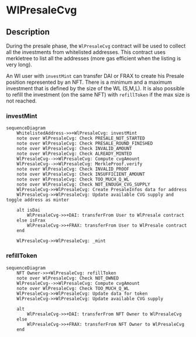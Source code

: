 # WlPresaleCvg

## Description

During the presale phase, the `WlPresaleCvg` contract will be used to collect all the investments from whitelisted addresses.
This contract uses merkletree to list all the addresses (more gas efficient when the listing is very long).

An Wl user with `investMint` can transfer DAI or FRAX to create his Presale position represented by an NFT. There is a minimum and a maximum investment that is defined by the size of the WL (S,M,L). It is also possible to refill the investment (on the same NFT) with `refillToken` if the max size is not reached.

### investMint

```mermaid
sequenceDiagram
    WhitelistedAddress->>+WlPresaleCvg: investMint
    note over WlPresaleCvg: Check PRESALE_NOT_STARTED
    note over WlPresaleCvg: Check PRESALE_ROUND_FINISHED
    note over WlPresaleCvg: Check INVALID_AMOUNT
    note over WlPresaleCvg: Check ALREADY_MINTED
    WlPresaleCvg-->>WlPresaleCvg: Compute cvgAmount
    WlPresaleCvg-->>WlPresaleCvg: MerkleProof.verify
    note over WlPresaleCvg: Check INVALID_PROOF
    note over WlPresaleCvg: Check INSUFFICIENT_AMOUNT
    note over WlPresaleCvg: Check TOO_MUCH_Q_WL
    note over WlPresaleCvg: Check NOT_ENOUGH_CVG_SUPPLY
    WlPresaleCvg->>WlPresaleCvg: Create PresaleInfos data for address
    WlPresaleCvg->>WlPresaleCvg: Update available CVG supply and toggle address as minter

    alt isDai
        WlPresaleCvg->>+DAI: transferFrom User to WlPresale contract
    else isFrax
        WlPresaleCvg->>+FRAX: transferFrom User to WlPresale contract
    end

    WlPresaleCvg->>WlPresaleCvg: _mint
```

### refillToken

```mermaid
sequenceDiagram
    NFT Owner->>+WlPresaleCvg: refillToken
    note over WlPresaleCvg: Check NOT_OWNED
    WlPresaleCvg-->>WlPresaleCvg: Compute cvgAmount
    note over WlPresaleCvg: Check TOO_MUCH_Q_WL
    WlPresaleCvg->>WlPresaleCvg: Update data for token
    WlPresaleCvg->>WlPresaleCvg: Update available CVG supply

    alt
        WlPresaleCvg->>+DAI: transferFrom NFT Owner to WlPresaleCvg
    else
        WlPresaleCvg->>+FRAX: transferFrom NFT Owner to WlPresaleCvg
    end
```
